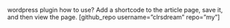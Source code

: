 wordpress plugin
how to use?
Add a shortcode to the article page, save it, and then view the page.
[github_repo username=”clrsdream” repo=”my”]
